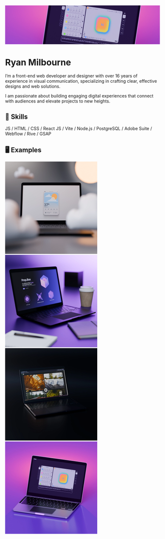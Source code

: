 ![banner image](images/banner-1.jpeg)

# Ryan Milbourne

I’m a front-end web developer and designer with over 16 years of experience in visual communication, specializing in crafting clear, effective designs and web solutions.

I am passionate about building engaging digital experiences that connect with audiences and elevate projects to new heights.

## 🤖 Skills

JS / HTML / CSS / React JS / Vite / Node.js / PostgreSQL / Adobe Suite / Webflow / Rive / GSAP

## 🖥️ Examples

<img src="images/weatherapp-image-1.webp" alt="example-image" width="300"/>
<img src="images/propbox-thumbnail.webp" alt="example-image" width="300"/>
<img src="images/vanurbantimber-thumbnail.webp" alt="example-image" width="300"/>
<img src="images/boxed-thumbnail.webp" alt="example-image" width="300"/>
